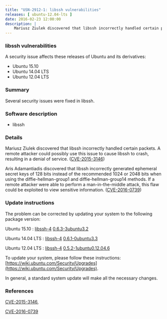 ```yaml
---
title: "USN-2912-1: libssh vulnerabilities"
releases: [ ubuntu-12.04-lts ]
date: 2016-02-23 12:00:00
description: |
    Mariusz Ziulek discovered that libssh incorrectly handled certain packets. A remote attacker could possibly use this issue to cause libssh to crash, resulting in a denial of service. ([CVE-2015-3146](http://people.ubuntu.com/~ubuntu-security/cve/CVE-2015-3146))
--- 
```

 
### libssh vulnerabilities

A security issue affects these releases of Ubuntu and its derivatives:

* Ubuntu 15.10
* Ubuntu 14.04 LTS
* Ubuntu 12.04 LTS

### Summary

Several security issues were fixed in libssh. 

### Software description

* libssh 

### Details

Mariusz Ziulek discovered that libssh incorrectly handled certain packets. A remote attacker could possibly use this issue to cause libssh to crash, resulting in a denial of service. ([CVE-2015-3146](http://people.ubuntu.com/~ubuntu-security/cve/CVE-2015-3146))

Aris Adamantiadis discovered that libssh incorrectly generated ephemeral secret keys of 128 bits instead of the recommended 1024 or 2048 bits when using the diffie-hellman-group1 and diffie-hellman-group14 methods. If a remote attacker were able to perform a man-in-the-middle attack, this flaw could be exploited to view sensitive information. ([CVE-2016-0739](http://people.ubuntu.com/~ubuntu-security/cve/CVE-2016-0739)) 

### Update instructions

The problem can be corrected by updating your system to the following package version:

Ubuntu 15.10
 : [libssh-4](https://launchpad.net/ubuntu/+source/libssh) <span> [0.6.3-3ubuntu3.2](https://launchpad.net/ubuntu/+source/libssh/0.6.3-3ubuntu3.2) </span> 

Ubuntu 14.04 LTS
 : [libssh-4](https://launchpad.net/ubuntu/+source/libssh) <span> [0.6.1-0ubuntu3.3](https://launchpad.net/ubuntu/+source/libssh/0.6.1-0ubuntu3.3) </span> 

Ubuntu 12.04 LTS
 : [libssh-4](https://launchpad.net/ubuntu/+source/libssh) <span> [0.5.2-1ubuntu0.12.04.6](https://launchpad.net/ubuntu/+source/libssh/0.5.2-1ubuntu0.12.04.6) </span> 

To update your system, please follow these instructions: [https://wiki.ubuntu.com/Security/Upgrades](https://wiki.ubuntu.com/Security/Upgrades).

In general, a standard system update will make all the necessary changes. 

### References

 [CVE-2015-3146](http://people.ubuntu.com/~ubuntu-security/cve/CVE-2015-3146), 

 [CVE-2016-0739](http://people.ubuntu.com/~ubuntu-security/cve/CVE-2016-0739)
 
